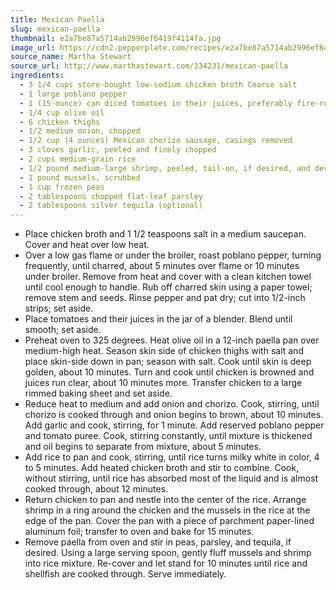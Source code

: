 ```yaml
---
title: Mexican Paella
slug: mexican-paella
thumbnail: e2a7be87a5714ab2996ef6419f4114fa.jpg
image_url: https://cdn2.pepperplate.com/recipes/e2a7be87a5714ab2996ef6419f4114fa.jpg
source_name: Martha Stewart
source_url: http://www.marthastewart.com/334231/mexican-paella
ingredients:
  - 3 1/4 cups store-bought low-sodium chicken broth Coarse salt
  - 1 large poblano pepper
  - 1 (15-ounce) can diced tomatoes in their juices, preferably fire-roasted
  - 1/4 cup olive oil
  - 6 chicken thighs
  - 1/2 medium onion, chopped
  - 1/2 cup (4 ounces) Mexican chorizo sausage, casings removed
  - 3 cloves garlic, peeled and finely chopped
  - 2 cups medium-grain rice
  - 1/2 pound medium-large shrimp, peeled, tail-on, if desired, and deveined
  - 1 pound mussels, scrubbed
  - 1 cup frozen peas
  - 2 tablespoons chopped flat-leaf parsley
  - 2 tablespoons silver tequila (optional)
---
```


* Place chicken broth and 1 1/2 teaspoons salt in a medium saucepan. Cover and heat over low heat.
* Over a low gas flame or under the broiler, roast poblano pepper, turning frequently, until charred, about 5 minutes over flame or 10 minutes under broiler. Remove from heat and cover with a clean kitchen towel until cool enough to handle. Rub off charred skin using a paper towel; remove stem and seeds. Rinse pepper and pat dry; cut into 1/2-inch strips; set aside.
* Place tomatoes and their juices in the jar of a blender. Blend until smooth; set aside.
* Preheat oven to 325 degrees. Heat olive oil in a 12-inch paella pan over medium-high heat. Season skin side of chicken thighs with salt and place skin-side down in pan; season with salt. Cook until skin is deep golden, about 10 minutes. Turn and cook until chicken is browned and juices run clear, about 10 minutes more. Transfer chicken to a large rimmed baking sheet and set aside.
* Reduce heat to medium and add onion and chorizo. Cook, stirring, until chorizo is cooked through and onion begins to brown, about 10 minutes. Add garlic and cook, stirring, for 1 minute. Add reserved poblano pepper and tomato puree. Cook, stirring constantly, until mixture is thickened and oil begins to separate from mixture, about 5 minutes.
* Add rice to pan and cook, stirring, until rice turns milky white in color, 4 to 5 minutes. Add heated chicken broth and stir to combine. Cook, without stirring, until rice has absorbed most of the liquid and is almost cooked through, about 12 minutes.
* Return chicken to pan and nestle into the center of the rice. Arrange shrimp in a ring around the chicken and the mussels in the rice at the edge of the pan. Cover the pan with a piece of parchment paper-lined aluminum foil; transfer to oven and bake for 15 minutes.
* Remove paella from oven and stir in peas, parsley, and tequila, if desired. Using a large serving spoon, gently fluff mussels and shrimp into rice mixture. Re-cover and let stand for 10 minutes until rice and shellfish are cooked through. Serve immediately.
